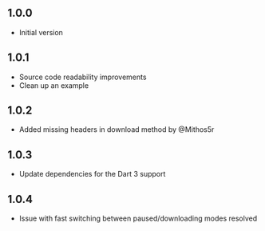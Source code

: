 ## 1.0.0

- Initial version

## 1.0.1

- Source code readability improvements
- Clean up an example

## 1.0.2

- Added missing headers in download method by @Mithos5r

## 1.0.3

- Update dependencies for the Dart 3 support

## 1.0.4

- Issue with fast switching between paused/downloading modes resolved